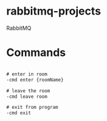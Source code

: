 # rabbitmq-projects
RabbitMQ

# Commands

```cmd

# enter in room
-cmd enter {roomName}

# leave the room
-cmd leave room

# exit from program
-cmd exit
```
